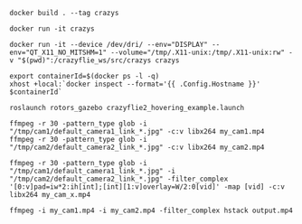 	docker build . --tag crazys

	docker run -it crazys
	
	docker run -it --device /dev/dri/ --env="DISPLAY" --env="QT_X11_NO_MITSHM=1" --volume="/tmp/.X11-unix:/tmp/.X11-unix:rw" -v "$(pwd)":/crazyflie_ws/src/crazys crazys
	
	export containerId=$(docker ps -l -q)
	xhost +local:`docker inspect --format='{{ .Config.Hostname }}' $containerId`
	
	roslaunch rotors_gazebo crazyflie2_hovering_example.launch
	
	ffmpeg -r 30 -pattern_type glob -i "/tmp/cam1/default_camera1_link_*.jpg" -c:v libx264 my_cam1.mp4
	ffmpeg -r 30 -pattern_type glob -i "/tmp/cam2/default_camera2_link_*.jpg" -c:v libx264 my_cam2.mp4
	
	ffmpeg -r 30 -pattern_type glob -i "/tmp/cam1/default_camera1_link_*.jpg" -i "/tmp/cam2/default_camera2_link_*.jpg" -filter_complex '[0:v]pad=iw*2:ih[int];[int][1:v]overlay=W/2:0[vid]' -map [vid] -c:v libx264 my_cam_x.mp4
	
	ffmpeg -i my_cam1.mp4 -i my_cam2.mp4 -filter_complex hstack output.mp4
